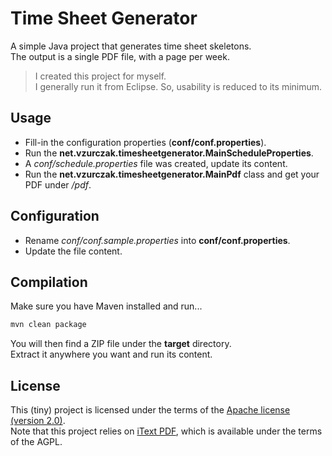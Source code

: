 # Time Sheet Generator

A simple Java project that generates time sheet skeletons.  
The output is a single PDF file, with a page per week.

> I created this project for myself.  
> I generally run it from Eclipse. So, usability is reduced to its minimum.


## Usage

* Fill-in the configuration properties (**conf/conf.properties**).
* Run the **net.vzurczak.timesheetgenerator.MainScheduleProperties**.
* A *conf/schedule.properties* file was created, update its content.
* Run the **net.vzurczak.timesheetgenerator.MainPdf** class and get your PDF under */pdf*.


## Configuration

* Rename *conf/conf.sample.properties* into **conf/conf.properties**.
* Update the file content. 


## Compilation

Make sure you have Maven installed and run...

```bash
mvn clean package
```

You will then find a ZIP file under the **target** directory.  
Extract it anywhere you want and run its content.


## License

This (tiny) project is licensed under the terms of the [Apache license (version 2.0)](http://www.apache.org/licenses/LICENSE-2.0).  
Note that this project relies on [iText PDF](http://itextpdf.com), which is available under the terms of the AGPL.
